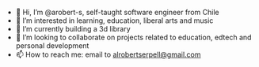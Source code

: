 - 👋 Hi, I’m @arobert-s, self-taught software engineer from Chile
- 👀 I’m interested in learning, education, liberal arts and music 
- 🌱 I’m currently building a 3d library
- 💞️ I’m looking to collaborate on projects related to education, edtech and personal development
- 📫 How to reach me: email to alrobertserpell@gmail.com

<!---
arobert-s/arobert-s is a ✨ special ✨ repository because its `README.md` (this file) appears on your GitHub profile.
You can click the Preview link to take a look at your changes.
--->
